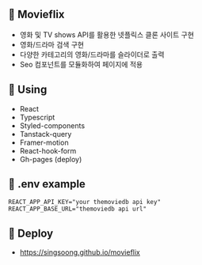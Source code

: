 ## 📌 Movieflix

- 영화 및 TV shows API를 활용한 넷플릭스 클론 사이트 구현
- 영화/드라마 검색 구현
- 다양한 카테고리의 영화/드라마를 슬라이더로 출력
- Seo 컴포넌트를 모듈화하여 페이지에 적용

## 📌 Using

- React
- Typescript
- Styled-components
- Tanstack-query
- Framer-motion
- React-hook-form
- Gh-pages (deploy)

## 📌 .env example

```env
REACT_APP_API_KEY="your themoviedb api key"
REACT_APP_BASE_URL="themoviedb api url"
```

## 📌 Deploy

- https://singsoong.github.io/movieflix
